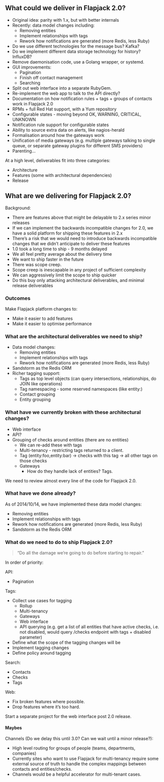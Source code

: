 ## What could we deliver in Flapjack 2.0?

 * Original idea: parity with 1.x, but with better internals
 * Recently: data model changes including: 
   * Removing entities
   * Implement relationships with tags
   * Rework how notifications are generated (more Redis, less Ruby)
 * Do we use different technologies for the message bus? Kafka?
 * Do we implement different data storage technology for history? InfluxDB?
 * Remove daemonisation code, use a Golang wrapper, or systemd.
 * GUI improvements:
   * Pagination
   * Finish off contact management
   * Searching
 * Split out web interface into a separate RubyGem.
 * Re-implement the web app to talk to the API directly?
 * Documentation on how notification rules + tags + groups of contacts work in Flapjack 2.0
 * RPMs + full Red Hat support, with a Yum repository
 * Configurable states - moving beyond OK, WARNING, CRITICAL, UNKNOWN
 * Notification rule support for configurable states
 * Ability to source extra data on alerts, like nagios-herald
 * Formalisation around how the gateways work
 * Unification of media gateways (e.g. multiple gateways talking to single queue, or separate gateway plugins for different SMS providers)
 * Parenting...

At a high level, deliverables fit into three categories:

 * Architecture
 * Features (some with architectural dependencies)
 * Release

## What are we delivering for Flapjack 2.0?

Background:

* There are features above that might be delayable to 2.x series minor releases
* If we can implement the backwards incompatible changes for 2.0, we have a solid platform for shipping these features in 2.x
* There’s a risk that we would need to introduce backwards incompatible changes that we didn’t anticipate to deliver these features 
* 1.0 took a long time to ship - 9 months delayed
* We all feel pretty average about the delivery time
* We want to ship faster in the future
* There was scope creep.
* Scope creep is inescapable in any project of sufficient complexity
* We can aggressively limit the scope to ship quicker
* Do this buy only attacking architectural deliverables, and minimal release deliverables

### Outcomes

Make Flapjack platform changes to: 

* Make it easier to add features
* Make it easier to optimise performance

### What are the architectural deliverables we need to ship?

* Data model changes:
  * Removing entities
  * Implement relationships with tags
  * Rework how notifications are generated (more Redis, less Ruby)
* Sandstorm as the Redis ORM
* Richer tagging support:
  * Tags as top level objects (can query intersections, relationships, do JOIN like operations)
  * Tag namespacing - some reserved namespaces (like entity:)
  * Contact grouping 
  * Entity grouping

### What have we currently broken with these architectural changes?

* Web interface
* API?
* Grouping of checks around entities (there are no entities)
  * We can re-add these with tags
  * Multi-tenancy - restricting tags returned to a client. 
  * Tag (entity:foo,entity:bar) -> checks with this tag -> all other tags on those checks
  * Gateways
    * How do they handle lack of entities? Tags.

We need to review almost every line of the code for Flapjack 2.0. 

### What have we done already?

As of 2014/10/14, we have implemented these data model changes:

 * Removing entities
 * Implement relationships with tags
 * Rework how notifications are generated (more Redis, less Ruby)
 * Sandstorm as the Redis ORM

### What do we need to do to ship Flapjack 2.0?

> “Do all the damage we’re going to do before starting to repair.”

In order of priority:

API:

* Pagination

Tags:

 * Collect use cases for tagging
   * Rollup
   * Multi-tenancy
   * Gateways
   * Web interface
   * API querying (e.g. get a list of all entities that have active checks, i.e. not disabled, would query /checks endpoint with tags + disabled parameter)
 * Define what the scope of the tagging changes will be
 * Implement tagging changes
 * Define policy around tagging

Search:

 * Contacts
 * Checks
 * Tags

Web: 

 * Fix broken features where possible.
 * Drop features where it’s too hard.

Start a separate project for the web interface post 2.0 release.

#### Maybes

Channels (Do we delay this until 3.0? Can we wait until a minor release?):

 * High level routing for groups of people (teams, departments, companies)
 * Currently sites who want to use Flapjack for multi-tenancy require some external source of truth to handle the complex mappings between contacts and entities/checks.
 * Channels would be a helpful accelerator for multi-tenant cases. 


